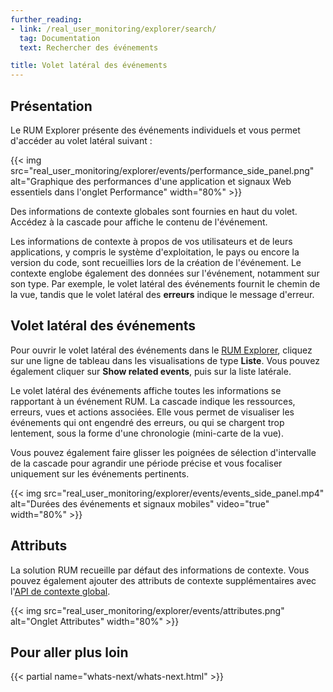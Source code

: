 ```yaml
---
further_reading:
- link: /real_user_monitoring/explorer/search/
  tag: Documentation
  text: Rechercher des événements

title: Volet latéral des événements
---
```


## Présentation

Le RUM Explorer présente des événements individuels et vous permet d'accéder au volet latéral suivant :

{{< img src="real_user_monitoring/explorer/events/performance_side_panel.png" alt="Graphique des performances d'une application et signaux Web essentiels dans l'onglet Performance" width="80%" >}}

Des informations de contexte globales sont fournies en haut du volet. Accédez à la cascade pour affiche le contenu de l'événement.

Les informations de contexte à propos de vos utilisateurs et de leurs applications, y compris le système d'exploitation, le pays ou encore la version du code, sont recueillies lors de la création de l'événement. Le contexte englobe également des données sur l'événement, notamment sur son type. Par exemple, le volet latéral des événements fournit le chemin de la vue, tandis que le volet latéral des **erreurs** indique le message d'erreur.

## Volet latéral des événements

Pour ouvrir le volet latéral des événements dans le [RUM Explorer][1], cliquez sur une ligne de tableau dans les visualisations de type **Liste**. Vous pouvez également cliquer sur **Show related events**, puis sur la liste latérale.

Le volet latéral des événements affiche toutes les informations se rapportant à un événement RUM. La cascade indique les ressources, erreurs, vues et actions associées. Elle vous permet de visualiser les événements qui ont engendré des erreurs, ou qui se chargent trop lentement, sous la forme d'une chronologie (mini-carte de la vue).

Vous pouvez également faire glisser les poignées de sélection d'intervalle de la cascade pour agrandir une période précise et vous focaliser uniquement sur les événements pertinents.

{{< img src="real_user_monitoring/explorer/events/events_side_panel.mp4" alt="Durées des événements et signaux mobiles" video="true" width="80%" >}}

## Attributs

La solution RUM recueille par défaut des informations de contexte. Vous pouvez également ajouter des attributs de contexte supplémentaires avec l'[API de contexte global][2].

{{< img src="real_user_monitoring/explorer/events/attributes.png" alt="Onglet Attributes" width="80%" >}}

## Pour aller plus loin

{{< partial name="whats-next/whats-next.html" >}}

[1]: https://app.datadoghq.com/rum/explorer
[2]: /fr/real_user_monitoring/browser/modifying_data_and_context/?tab=npm#global-context
